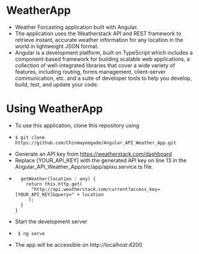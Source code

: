 # WeatherApp
- Weather Forcasting application built with Angular. 
- The application uses the Weatherstack API and REST framework to retrieve instant, accurate weather information for
any location in the world in lightweight JSON format.
- Angular is a development platform, built on TypeScript which includes a component-based framework for building scalable web applications, a collection of well-integrated libraries that cover a wide variety of features, including routing, forms management, client-server communication, etc. and a suite of developer tools to help you develop, build, test, and update your code.

# Using WeatherApp
- To use this application, clone this repository using
-     $ git clone https://github.com/Chinmayeegade/Angular_API_Weather_App.git
- Generate an API key from https://weatherstack.com/dashboard
- Replace [YOUR_API_KEY] with the generated API key on line 13 in the Angular_API_Weather_App/src/app/apixu.service.ts file.
-       getWeather(location : any) {
          return this.http.get(
            "http://api.weatherstack.com/current?access_key=[YOUR_API_KEY]&query=" + location
           );
        }
      }
- Start the development server 
-      $ ng serve
- The app will be accessible on http://localhost:4200       
